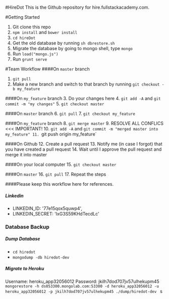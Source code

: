 #HireDot
This is the Github repository for hire.fullstackacademy.com.

#Getting Started
1. Git clone this repo
2. `npm install` and `bower install`
3. `cd hireDot`
4. Get the old database by running `sh dbrestore.sh`
5. Migrate the database by going to mongo shell, type `mongo`
6. Run `load("mongo.js")`
7. Run `grunt serve`

#Team Workflow
####On `master` branch
1. `git pull`
2. Make a new branch and switch to that branch by running `git checkout -b my_feature`

####On `my_feature` branch
3. Do your changes here
4. `git add -A` and `git commit -m "my changes"`
5. `git checkout master`

####On `master` branch
6. `git pull`
7. `git checkout my_feature`

####On `my_feature` branch
8. `git merge master`
9. RESOLVE ALL CONFLICS <<< IMPORTANT!
10. `git add -A` and `git commit -m "merged master into my_feature"
11. `git push origin my_feature`

####On Github
12. Create a pull request
13. Notify me (in case I forgot) that you have created a pull request
14. Wait until I approve the pull request and merge it into master

####On your local computer
15. `git checkout master`

####On `master`
16. `git pull`
17. Repeat the steps

####Please keep this workflow here for references.

##### Linkedin #####
* LINKEDIN_ID: '77e15qox5quwp4',
* LINKEDIN_SECRET: 'IxG3S59KHdTecdLc'

### Database Backup ###
##### Dump Database #####
* `cd hiredot`
* `mongodump -db hiredot-dev`

##### Migrate to Heroku #####
Username: heroku_app32056012
Password: jkilh7dod707jv57ulhekupm45
`mongorestore -h ds053300.mongolab.com:53300 -d heroku_app32056012 -u heroku_app32056012 -p jkilh7dod707jv57ulhekupm45 ./dump/hiredot-dev
`
s



